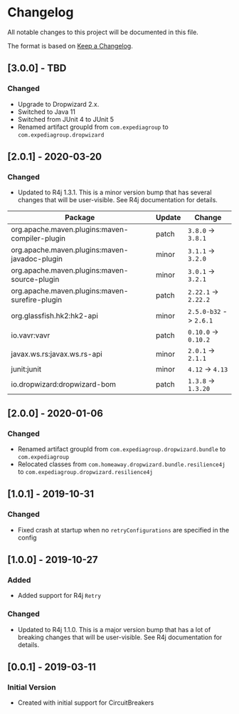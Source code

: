 # Changelog

All notable changes to this project will be documented in this file.

The format is based on [Keep a Changelog](http://keepachangelog.com/).

## [3.0.0] - TBD
### Changed
- Upgrade to Dropwizard 2.x.
- Switched to Java 11
- Switched from JUnit 4 to JUnit 5
- Renamed artifact groupId from `com.expediagroup` to `com.expediagroup.dropwizard`

## [2.0.1] - 2020-03-20
### Changed
- Updated to R4j 1.3.1. This is a minor version bump that has several changes that will be user-visible. See R4j documentation for details.

| Package | Update | Change |
|---|---|---|
| org.apache.maven.plugins:maven-compiler-plugin | patch | `3.8.0` -> `3.8.1` |
| org.apache.maven.plugins:maven-javadoc-plugin | minor | `3.1.1` -> `3.2.0` |
| org.apache.maven.plugins:maven-source-plugin | minor | `3.0.1` -> `3.2.1` |
| org.apache.maven.plugins:maven-surefire-plugin | patch | `2.22.1` -> `2.22.2` |
| org.glassfish.hk2:hk2-api | minor | `2.5.0-b32` -> `2.6.1` |
| io.vavr:vavr | patch | `0.10.0` -> `0.10.2` |
| javax.ws.rs:javax.ws.rs-api | minor | `2.0.1` -> `2.1.1` |
| junit:junit | minor | `4.12` -> `4.13` |
| io.dropwizard:dropwizard-bom | patch | `1.3.8` -> `1.3.20` |

## [2.0.0] - 2020-01-06
### Changed
- Renamed artifact groupId from `com.expediagroup.dropwizard.bundle` to `com.expediagroup`
- Relocated classes from `com.homeaway.dropwizard.bundle.resilience4j` to `com.expediagroup.dropwizard.resilience4j`

## [1.0.1] - 2019-10-31
### Changed
- Fixed crash at startup when no `retryConfigurations` are specified in the config

## [1.0.0] - 2019-10-27
### Added
- Added support for R4j `Retry`

### Changed
- Updated to R4j 1.1.0. This is a major version bump that has a lot of breaking changes that will be user-visible. See R4j documentation for details.

## [0.0.1] - 2019-03-11
### Initial Version
- Created with initial support for CircuitBreakers
